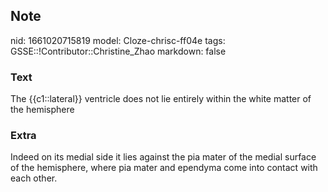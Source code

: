## Note
nid: 1661020715819
model: Cloze-chrisc-ff04e
tags: GSSE::!Contributor::Christine_Zhao
markdown: false

### Text
<div>
  <div>
    <div>
      <div>
        The {{c1::lateral}} ventricle does not lie entirely within
        the white matter of the hemisphere
      </div>
    </div>
  </div>
</div>

### Extra
Indeed on its medial side it lies against the pia mater of the medial surface of the hemisphere, where pia mater and ependyma come into contact with each other.
